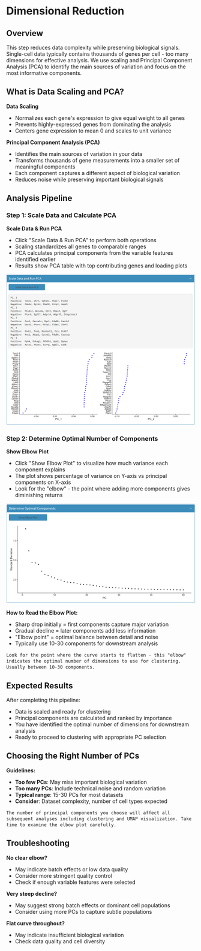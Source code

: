 # Dimensional Reduction

## Overview
This step reduces data complexity while preserving biological signals. Single-cell data typically contains thousands of genes per cell - too many dimensions for effective analysis. We use scaling and Principal Component Analysis (PCA) to identify the main sources of variation and focus on the most informative components.

## What is Data Scaling and PCA?

**Data Scaling**
- Normalizes each gene's expression to give equal weight to all genes
- Prevents highly-expressed genes from dominating the analysis
- Centers gene expression to mean 0 and scales to unit variance

**Principal Component Analysis (PCA)**
- Identifies the main sources of variation in your data
- Transforms thousands of gene measurements into a smaller set of meaningful components
- Each component captures a different aspect of biological variation
- Reduces noise while preserving important biological signals

## Analysis Pipeline

### Step 1: Scale Data and Calculate PCA

**Scale Data & Run PCA**
- Click "Scale Data & Run PCA" to perform both operations
- Scaling standardizes all genes to comparable ranges
- PCA calculates principal components from the variable features identified earlier
- Results show PCA table with top contributing genes and loading plots

![](../_static/images/single_dataset_analysis/pca_single.tiff)

### Step 2: Determine Optimal Number of Components

**Show Elbow Plot**
- Click "Show Elbow Plot" to visualize how much variance each component explains
- The plot shows percentage of variance on Y-axis vs principal components on X-axis
- Look for the "elbow" - the point where adding more components gives diminishing returns

![](../_static/images/single_dataset_analysis/elbow_single.tiff)

**How to Read the Elbow Plot:**
- Sharp drop initially = first components capture major variation
- Gradual decline = later components add less information
- "Elbow point" = optimal balance between detail and noise
- Typically use 10-30 components for downstream analysis

```{tip}
Look for the point where the curve starts to flatten - this "elbow" indicates the optimal number of dimensions to use for clustering. Usually between 10-30 components.
```

## Expected Results

After completing this pipeline:
- Data is scaled and ready for clustering
- Principal components are calculated and ranked by importance
- You have identified the optimal number of dimensions for downstream analysis
- Ready to proceed to clustering with appropriate PC selection

## Choosing the Right Number of PCs

**Guidelines:**
- **Too few PCs**: May miss important biological variation
- **Too many PCs**: Include technical noise and random variation
- **Typical range**: 15-30 PCs for most datasets
- **Consider**: Dataset complexity, number of cell types expected

```{warning}
The number of principal components you choose will affect all subsequent analyses including clustering and UMAP visualization. Take time to examine the elbow plot carefully.
```

## Troubleshooting

**No clear elbow?**
- May indicate batch effects or low data quality
- Consider more stringent quality control
- Check if enough variable features were selected

**Very steep decline?**
- May suggest strong batch effects or dominant cell populations
- Consider using more PCs to capture subtle populations

**Flat curve throughout?**
- May indicate insufficient biological variation
- Check data quality and cell diversity